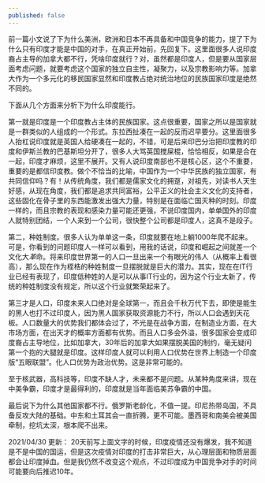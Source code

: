 ```yaml
---
published: false
---
```

前一篇小文说了下为什么美洲，欧洲和日本不再具备和中国竞争的能力，提了下为什么只有印度才能是中国的对手，在真正开始前，先回复下。这里面很多人说印度裔占主导的加拿大都不行，凭啥印度就行？对，虽然都是印度人，但是要从国家层面考虑问题，就要考虑这个国家的独立自主性，凝聚力，以及宗教影响力等。加拿大作为一个多元化的移民国家显然和印度教占绝对统治地位的民族国家印度是绝然不同的。

下面从几个方面来分析下为什么印度能行。

第一就是印度是一个印度教占主体的民族国家。这点很重要，国家之所以是国家就是一群类似的人组成的一个形式。东拉西扯凑在一起的反而迟早要分。这里面很多人抬杠说印度就是英国人给硬凑在一起的，不错，可是后来印巴分治把印度教的印度和伊斯兰教的巴基斯坦分开了，很多人大骂英国搅屎棍，恰恰相反，如果是合在一起，印度才麻烦，这里不展开。又有人说印度南部也不是核心区，这个不重要，重要的是都信印度教。做个不恰当的比喻，中国作为一个中华民族的独立国家，有共同信仰吗？有！从传统角度，我们都是儒家文化的拥趸，对祖先，对读书人天生好感，从现在角度，我们都是追求共同富裕，公平正义的社会主义文化的支持者，这些固化在骨子里的东西能激发出强大力量，特别是在面临亡国灭种的时刻。印度一样的，而且宗教的表现和感染力量可能还更强，不说印度国内，单单国外的印度人就特别团结，一个人来到一个公司，很快整个公司都是印度人，这真不是段子。

第二，种姓制度。很多人认为单单这一条，印度就要在地上躺1000年爬不起来。可是，你看到的问题印度人一样可以看到，用我的话说，印度和崛起之间就差一个文化大*革*命。将来印度世界第一的人口一旦出来一个有眼光的伟人（从概率上看很高），那么现在作为桎梏的种姓制度一旦摆脱就是巨大的潜力。其实，现在在IT行业已经有表现了，印度低种姓的人是可以从事IT行业的，因为这个行业太新了，传统的种姓制度没有规定，所以这个行业就繁荣起来了。

第三才是人口，印度未来人口绝对是全球第一，而且会千秋万代下去，即使是能生的黑人也打不过印度人，因为黑人国家获取资源能力不行，所以人口会遇到天花板。人口数量大的优势我们都体会过了，不光是在战争方面，在制造业方面，在大市场方面，在出天才的概率方面都有优势。而且人口多会外溢，很多国家会变成印度裔占主导地位，比如加拿大，30年后的加拿大如果摆脱美国的制约，毫无疑问第一个抱的大腿就是印度。这样印度人就可以利用人口优势在世界上制造一个印度版“五眼联盟”。化人口优势为政治优势。这是非常可能的。

至于核武器，高科技等，印度不缺人才，未来都不是问题。从某种角度来讲，现在中美争霸，印度才是最得利的，印度就是当年面临美苏争霸的中国。

最后说下为什么其他国家都不行。俄罗斯老龄化，不值一提。印尼热带岛国，不具备反攻大陆的基础。中东和土耳其会一直折腾，更不可能。墨西哥和南美会被美国牵制，挖坑太深，根本爬不出来。

2021/04/30 更新： 20天前写上面文字的时候，印度疫情还没有爆发，我不知道是不是中国的国运，但是这次疫情对印度的打击非常巨大，从心理层面和物质层面都会让印度掉血。但是我仍然不改变这个观点，不过印度成为中国竞争对手的时间可能要向后推迟10年。
